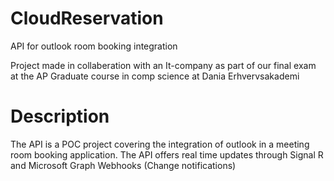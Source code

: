 # CloudReservation
 API for outlook room booking integration

Project made in collaberation with an It-company as part of our final exam at the AP Graduate course in comp science at Dania Erhvervsakademi

# Description
The API is a POC project covering the integration of outlook in a meeting room booking application.
The API offers real time updates through Signal R and Microsoft Graph Webhooks (Change notifications) 

